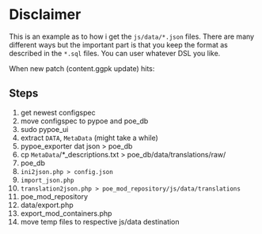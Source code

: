 # Disclaimer
This is an example as to how i get the `js/data/*.json` files. There are many
different ways but the important part is that you keep the format as described
in the `*.sql` files. You can user whatever DSL you like.

When new patch (content.ggpk update) hits:
## Steps
1. get newest configspec
2. move configspec to pypoe and poe_db
4. sudo pypoe_ui
 1. extract `DATA`, `MetaData` (might take a while)
5. pypoe_exporter dat json > poe_db
6. cp `MetaData`/*_descriptions.txt > poe_db/data/translations/raw/
7. poe_db
 1. `ini2json.php > config.json`
 2. `import_json.php`
 3. `translation2json.php > poe_mod_repository/js/data/translations`
8. poe_mod_repository
 1. data/export.php
 2. export_mod_containers.php
 3. move temp files to respective js/data destination
